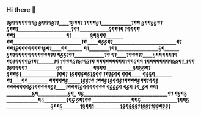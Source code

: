 ### Hi there 👋

<!--
**gizer7/gizer7** is a ✨ _special_ ✨ repository because its `README.md` (this file) appears on your GitHub profile.

Here are some ideas to get you started:

- 🔭 I’m currently working on ...
- 🌱 I’m currently learning ...
- 👯 I’m looking to collaborate on ...
- 🤔 I’m looking for help with ...
- 💬 Ask me about ...
- 📫 How to reach me: ...
- 😄 Pronouns: ...
- ⚡ Fun fact: ...
-->

________________________1§¶¶¶¶¶¶¶§________________
 _____________________§¶¶¶§11____1§¶¶1_____________
 _________________1¶¶¶§1____________1¶¶____________
 _______________§¶¶§__________________§¶1__________
 _____________§¶¶1_____________________1¶1_________
 ___________§¶¶_________________________1¶_________
 _________1¶¶____________________________¶¶________
 ________¶¶1______________________________¶1_______
 ______§¶§________________________________¶¶_______
 _____¶¶__________________________________1¶_______
 ____¶§________§¶1_________________________¶1______
 ___¶¶1§¶¶¶¶¶¶¶1§¶1________________________¶¶______
 ______¶1________1¶1_______________________§¶______
 _____§¶__________1¶¶¶¶¶¶¶¶¶¶¶_____________1¶______
 _____¶§______§1_____________¶1____________1¶______
 _____¶1____1¶¶¶11___________§¶¶¶¶¶________1¶______
 _____¶§____1¶¶¶¶§________________1¶1______1¶______
 ___1¶¶¶§_____1§1___________________¶§_____1¶______
 __¶¶¶¶¶¶¶___________________________¶¶1¶¶§¶¶______
 1¶¶¶¶¶¶¶¶§___________________________§¶1_1¶¶______
 ___1§¶¶¶¶1__________________________§¶____________
 _________¶§________________________¶¶_____________
 __________§¶§____________________§¶1______________
 ____________§¶¶§1______________1¶¶1_______________
 ______________1§¶¶§¶§____________1§¶¶_____________
 __________________1¶1_______________§¶¶___________
 __________________¶___________________¶¶__________
 _________________¶§____________________§¶_________
 _________________¶1_____________________¶¶________
 _________________¶¶¶¶¶§__________1§§____1¶________
 _______________1¶¶§__1§¶¶§___1¶¶¶¶§¶¶1__¶¶§_______
 _________¶¶¶¶¶¶¶§_______1¶¶¶¶¶§1____1¶¶¶1_§¶¶¶¶¶¶¶
 _________¶§___________________________§______§___¶
 _________¶§______________________________________¶
 _________1¶_____________________________________§¶
 __________¶_____________________________________¶1
 __________§¶___________________________________§¶_
 ___________¶§__________________________________¶1_
 ____________¶§________________________________¶§__
 _____________¶§_____________________________1¶§___
 ______________§¶1__________________________¶¶_____
 ________________¶¶§_____________________1¶¶§______
 __________________§¶¶§_______________1§¶¶1________
 _____________________1§¶§§§11§§11§§¶§§1___________
